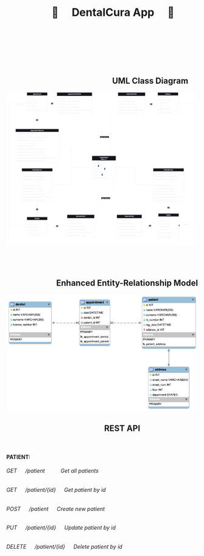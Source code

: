 # &emsp;&emsp;&emsp;&emsp; :hospital: &emsp;DentalCura App &emsp;:hospital:
<br/><br/><br/><br/><br/><br/>


## &emsp;&emsp;&emsp;&emsp;&emsp;&emsp;&emsp;&emsp;&emsp;&emsp;&emsp;&emsp;&emsp; UML Class Diagram
![UML](uml.drawio.png)
<br/><br/><br/><br/>

## &emsp;&emsp;&emsp;&emsp;&emsp;&emsp; Enhanced Entity-Relationship Model
![Enhanced entity-relationship model](eer_diagram.png)



## &emsp;&emsp;&emsp;&emsp;&emsp;&emsp;&emsp;&emsp;&emsp;&emsp;&emsp;&emsp; REST API
<br/>

#### PATIENT:
###### GET  &emsp; /patient $~~~~$ &emsp; Get all patients
###### GET  &emsp; /patient/{id} &emsp; Get patient by id
###### POST &emsp; /patient &emsp; Create new patient
###### PUT &emsp; /patient/{id} &emsp; Update patient by id
###### DELETE &emsp; /patient/{id} &emsp; Delete patient by id